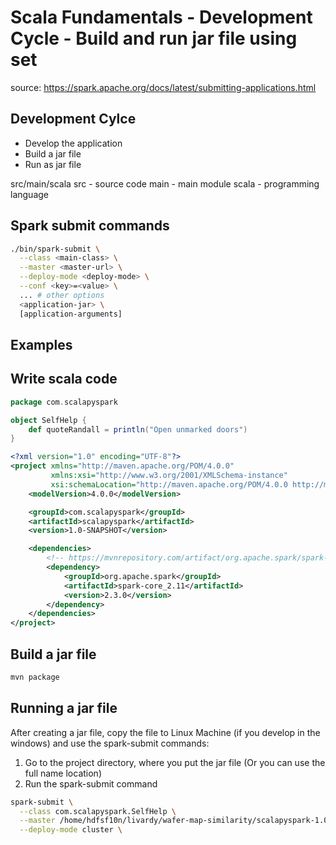 # Scala Fundamentals - Development Cycle - Build and run jar file using set
source: https://spark.apache.org/docs/latest/submitting-applications.html
## Development Cylce
- Develop the application
- Build a jar file
- Run as jar file

src/main/scala
src - source code
main - main module
scala - programming language

## Spark submit commands
```bash
./bin/spark-submit \
  --class <main-class> \
  --master <master-url> \
  --deploy-mode <deploy-mode> \
  --conf <key>=<value> \
  ... # other options
  <application-jar> \
  [application-arguments]
```

## Examples
## Write scala code
```scala
package com.scalapyspark

object SelfHelp {
    def quoteRandall = println("Open unmarked doors")
}
```

```xml
<?xml version="1.0" encoding="UTF-8"?>
<project xmlns="http://maven.apache.org/POM/4.0.0"
         xmlns:xsi="http://www.w3.org/2001/XMLSchema-instance"
         xsi:schemaLocation="http://maven.apache.org/POM/4.0.0 http://maven.apache.org/xsd/maven-4.0.0.xsd">
    <modelVersion>4.0.0</modelVersion>

    <groupId>com.scalapyspark</groupId>
    <artifactId>scalapyspark</artifactId>
    <version>1.0-SNAPSHOT</version>

    <dependencies>
        <!-- https://mvnrepository.com/artifact/org.apache.spark/spark-core -->
        <dependency>
            <groupId>org.apache.spark</groupId>
            <artifactId>spark-core_2.11</artifactId>
            <version>2.3.0</version>
        </dependency>
    </dependencies>
</project>
```
## Build a jar file
```bash
mvn package
```
## Running a jar file
After creating a jar file, copy the file to Linux Machine (if you develop in the windows) and use the spark-submit commands:
1. Go to the project directory, where you put the jar file (Or you can use the full name location)
2. Run the spark-submit command
```bash
spark-submit \
  --class com.scalapyspark.SelfHelp \
  --master /home/hdfsf10n/livardy/wafer-map-similarity/scalapyspark-1.0-SNAPSHOT.jar \
  --deploy-mode cluster \
```

